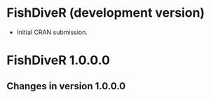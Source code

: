 # FishDiveR (development version)

* Initial CRAN submission.

# FishDiveR 1.0.0.0

## Changes in version 1.0.0.0
